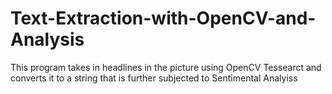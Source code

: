 # Text-Extraction-with-OpenCV-and-Analysis
This program takes in headlines in the picture using OpenCV Tessearct and converts it to a string that is further subjected to Sentimental Analyiss
